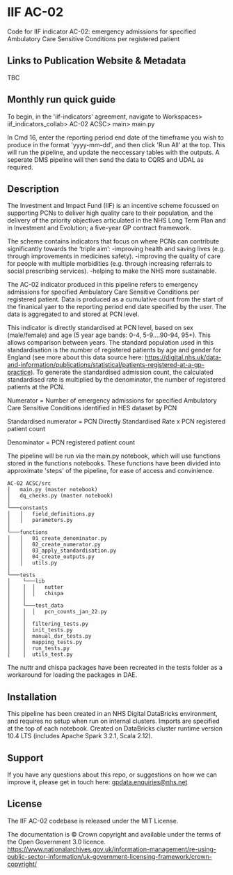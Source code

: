 # IIF AC-02

Code for IIF indicator AC-02: emergency admissions for specified Ambulatory Care Sensitive Conditions per registered patient

## Links to Publication Website & Metadata
TBC

## Monthly run quick guide
To begin, in the 'iif-indicators' agreement, navigate to Workspaces> iif_indicators_collab> AC-02 ACSC> main> main.py

In Cmd 16, enter the reporting period end date of the timeframe you wish to produce in the format 'yyyy-mm-dd', and then click 'Run All' at the top. This will run the pipeline, and update the neccessary tables with the outputs. A seperate DMS pipeline will then send the data to CQRS and UDAL as required. 


## Description
The Investment and Impact Fund (IIF) is an incentive scheme focussed on supporting PCNs to deliver high quality care to their population, and the delivery of the priority objectives articulated in the NHS Long Term Plan and in Investment and Evolution; a five-year GP contract framework.

The scheme contains indicators that focus on where PCNs can contribute significantly towards the ‘triple aim’:
-improving health and saving lives (e.g. through improvements in medicines safety).
-improving the quality of care for people with multiple morbidities (e.g. through increasing referrals to social prescribing services).
-helping to make the NHS more sustainable.

The AC-02 indicator produced in this pipeline refers to emergency admissions for specified Ambulatory Care Sensitive Conditions per registered patient. Data is produced as a cumulative count from the start of the finanical yaer to the reporting period end date specified by the user. The data is aggregated to and stored at PCN level.

This indicator is directly standardised at PCN level, based on sex (male/female) and age (5 year age bands: 0-4, 5-9….90-94, 95+). This allows comparison between years. The standard population used in this standardisation is the number of registered patients by age and gender for England (see more about this data source here: https://digital.nhs.uk/data-and-information/publications/statistical/patients-registered-at-a-gp-practice). To generate the standardised admission count, the calculated standardised rate is multiplied by the denominator, the number of registered patients at the PCN.

Numerator = Number of emergency admissions for specified Ambulatory Care Sensitive Conditions identified in HES dataset by PCN

Standardised numerator = PCN Directly Standardised Rate x PCN registered patient count 

Denominator = PCN registered patient count 

The pipeline will be run via the main.py notebook, which will use functions stored in the functions notebooks. These functions have been divided into approximate 'steps' of the pipeline, for ease of access and convinience.

```
AC-02 ACSC/src
│   main.py (master notebook) 
│ 	dq_checks.py (master notebook)   
│          
└───constants 
│   │   field_definitions.py
│   │   parameters.py
│  
└───functions  
│   │   01_create_denominator.py
│   │   02_create_numerator.py  
│   │   03_apply_standardisation.py
│   │   04_create_outputs.py
│   │   utils.py
│    
└───tests
│    └───lib
│    │  │	nutter
│    │	│	chispa 
│    │		
│    └───test_data
│    │	│	pcn_counts_jan_22.py
│    │	 
│    │  filtering_tests.py
│    │  init_tests.py
│    │  manual_dsr_tests.py
│    │  mapping_tests.py
│    │  run_tests.py
│    │  utils_test.py
```
The nuttr and chispa packages have been recreated in the tests folder as a workaround for loading the packages in DAE. 

## Installation
This pipeline has been created in an NHS Digital DataBricks environment, and requires no setup when run on internal clusters. Imports are specified at the top of each notebook. Created on DataBricks cluster runtime version 10.4 LTS (includes Apache Spark 3.2.1, Scala 2.12).   

## Support
If you have any questions about this repo, or suggestions on how we can improve it, please get in touch here: gpdata.enquiries@nhs.net

## License
The IIF AC-02 codebase is released under the MIT License.

The documentation is © Crown copyright and available under the terms of the Open Government 3.0 licence.
https://www.nationalarchives.gov.uk/information-management/re-using-public-sector-information/uk-government-licensing-framework/crown-copyright/

